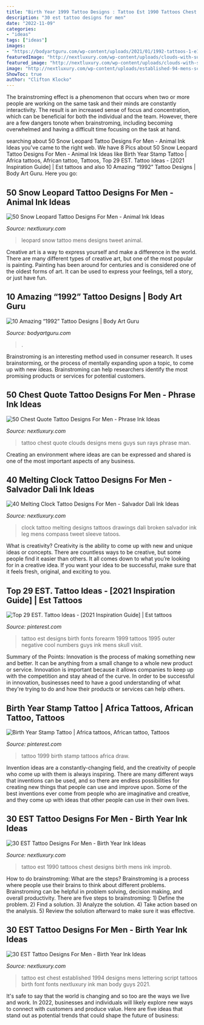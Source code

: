 ```yaml
---
title: "Birth Year 1999 Tattoo Designs : Tattoo Est 1990 Tattoos Chest Designs Birth Mens Ink Improb"
description: "30 est tattoo designs for men"
date: "2022-11-09"
categories:
- "ideas"
tags: ["ideas"]
images:
- "https://bodyartguru.com/wp-content/uploads/2021/01/1992-tattoos-1-e1609575427615.jpg"
featuredImage: "http://nextluxury.com/wp-content/uploads/clouds-with-sun-rays-guys-chest-quote-tattoo-ideas.jpg"
featured_image: "http://nextluxury.com/wp-content/uploads/clouds-with-sun-rays-guys-chest-quote-tattoo-ideas.jpg"
image: "http://nextluxury.com/wp-content/uploads/established-94-mens-script-lettering-chest-tattoo.jpg"
ShowToc: true
author: "Clifton Klocko"
---
```



The brainstroming effect is a phenomenon that occurs when two or more people are working on the same task and their minds are constantly interactivity. The result is an increased sense of focus and concentration, which can be beneficial for both the individual and the team. However, there are a few dangers tonote when brainstroming, including becoming overwhelmed and having a difficult time focusing on the task at hand.

	

		
searching about 50 Snow Leopard Tattoo Designs For Men - Animal Ink Ideas you've came to the right web. We have 8 Pics about 50 Snow Leopard Tattoo Designs For Men - Animal Ink Ideas like Birth Year Stamp Tattoo | Africa tattoos, African tattoo, Tattoos, Top 29 EST. Tattoo Ideas - [2021 Inspiration Guide] | Est tattoos and also 10 Amazing “1992” Tattoo Designs | Body Art Guru. Here you go:
		
    
## 50 Snow Leopard Tattoo Designs For Men - Animal Ink Ideas

<img loading=lazy src="http://nextluxury.com/wp-content/uploads/snow-leopard-mens-tattoo-ideas.jpg" onerror="this.onerror=null;this.src='https://tse2.mm.bing.net/th?id=OIP.U5ntjdO4erjKwCRIkKkVewHaHa&amp;pid=15.1';" alt="50 Snow Leopard Tattoo Designs For Men - Animal Ink Ideas">

_Source: nextluxury.com_

>leopard snow tattoo mens designs tweet animal. 

	

Creative art is a way to express yourself and make a difference in the world. There are many different types of creative art, but one of the most popular is painting. Painting has been around for centuries and is considered one of the oldest forms of art. It can be used to express your feelings, tell a story, or just have fun.

    
## 10 Amazing “1992” Tattoo Designs | Body Art Guru

<img loading=lazy src="https://bodyartguru.com/wp-content/uploads/2021/01/1992-tattoos-1-e1609575427615.jpg" onerror="this.onerror=null;this.src='https://tse2.mm.bing.net/th?id=OIP.K6jZ5JBcUSEX-ZkNwPlIxwHaJ4&amp;pid=15.1';" alt="10 Amazing “1992” Tattoo Designs | Body Art Guru">

_Source: bodyartguru.com_

>. 

	

Brainstroming is an interesting method used in consumer research. It uses brainstorming, or the process of mentally expanding upon a topic, to come up with new ideas. Brainstroming can help researchers identify the most promising products or services for potential customers.

    
## 50 Chest Quote Tattoo Designs For Men - Phrase Ink Ideas

<img loading=lazy src="http://nextluxury.com/wp-content/uploads/clouds-with-sun-rays-guys-chest-quote-tattoo-ideas.jpg" onerror="this.onerror=null;this.src='https://tse4.mm.bing.net/th?id=OIP.6_rWGJM4d-ooLgiSq2XwLAHaHa&amp;pid=15.1';" alt="50 Chest Quote Tattoo Designs For Men - Phrase Ink Ideas">

_Source: nextluxury.com_

>tattoo chest quote clouds designs mens guys sun rays phrase man. 

	

Creating an environment where ideas are can be expressed and shared is one of the most important aspects of any business.

    
## 40 Melting Clock Tattoo Designs For Men - Salvador Dali Ink Ideas

<img loading=lazy src="http://nextluxury.com/wp-content/uploads/white-ink-mens-melting-clock-leg-tattoos.jpg" onerror="this.onerror=null;this.src='https://tse3.mm.bing.net/th?id=OIP.L5FQQKxLJk7y5W2GGd0mcwAAAA&amp;pid=15.1';" alt="40 Melting Clock Tattoo Designs For Men - Salvador Dali Ink Ideas">

_Source: nextluxury.com_

>clock tattoo melting designs tattoos drawings dali broken salvador ink leg mens compass tweet sleeve tatoos. 

	

What is creativity?
Creativity is the ability to come up with new and unique ideas or concepts. There are countless ways to be creative, but some people find it easier than others. It all comes down to what you’re looking for in a creative idea. If you want your idea to be successful, make sure that it feels fresh, original, and exciting to you.

    
## Top 29 EST. Tattoo Ideas - [2021 Inspiration Guide] | Est Tattoos

<img loading=lazy src="https://i.pinimg.com/736x/57/2b/54/572b540d1ba7b04682ed055e4a74079c.jpg" onerror="this.onerror=null;this.src='https://tse1.mm.bing.net/th?id=OIP.GHybV-cxRsGBBtYIwS4dEAHaHa&amp;pid=15.1';" alt="Top 29 EST. Tattoo Ideas - [2021 Inspiration Guide] | Est tattoos">

_Source: pinterest.com_

>tattoo est designs birth fonts forearm 1999 tattoos 1995 outer negative cool numbers guys ink mens skull visit. 

	

Summary of the Points:
Innovation is the process of making something new and better. It can be anything from a small change to a whole new product or service. Innovation is important because it allows companies to keep up with the competition and stay ahead of the curve. In order to be successful in innovation, businesses need to have a good understanding of what they're trying to do and how their products or services can help others.

    
## Birth Year Stamp Tattoo | Africa Tattoos, African Tattoo, Tattoos

<img loading=lazy src="https://i.pinimg.com/originals/88/de/db/88dedb8ac6b21ff9add4f67ad34c859b.jpg" onerror="this.onerror=null;this.src='https://tse4.mm.bing.net/th?id=OIP.FdWPZyUNvLnO4BcBzp4ATQHaLF&amp;pid=15.1';" alt="Birth Year Stamp Tattoo | Africa tattoos, African tattoo, Tattoos">

_Source: pinterest.com_

>tattoo 1999 birth stamp tattoos africa draw. 

	

Invention ideas are a constantly-changing field, and the creativity of people who come up with them is always inspiring. There are many different ways that inventions can be used, and so there are endless possibilities for creating new things that people can use and improve upon. Some of the best inventions ever come from people who are imaginative and creative, and they come up with ideas that other people can use in their own lives.

    
## 30 EST Tattoo Designs For Men - Birth Year Ink Ideas

<img loading=lazy src="http://nextluxury.com/wp-content/uploads/cool-mens-est-1990-tattoo-on-chest.jpg" onerror="this.onerror=null;this.src='https://tse1.mm.bing.net/th?id=OIP.BJk0ydmYXdOHrrsojaLwhwHaFj&amp;pid=15.1';" alt="30 EST Tattoo Designs For Men - Birth Year Ink Ideas">

_Source: nextluxury.com_

>tattoo est 1990 tattoos chest designs birth mens ink improb. 

	

How to do brainstroming: What are the steps?
Brainstroming is a process where people use their brains to think about different problems. Brainstroming can be helpful in problem solving, decision making, and overall productivity. There are five steps to brainstroming: 1) Define the problem. 2) Find a solution. 3) Analyze the solution. 4) Take action based on the analysis. 5) Review the solution afterward to make sure it was effective.

    
## 30 EST Tattoo Designs For Men - Birth Year Ink Ideas

<img loading=lazy src="http://nextluxury.com/wp-content/uploads/established-94-mens-script-lettering-chest-tattoo.jpg" onerror="this.onerror=null;this.src='https://tse3.mm.bing.net/th?id=OIP.CUnKHBm539pU7Z7Zbf7j1QHaGd&amp;pid=15.1';" alt="30 EST Tattoo Designs For Men - Birth Year Ink Ideas">

_Source: nextluxury.com_

>tattoo est chest established 1994 designs mens lettering script tattoos birth font fonts nextluxury ink man body guys 2021. 

	

It's safe to say that the world is changing and so too are the ways we live and work. In 2022, businesses and individuals will likely explore new ways to connect with customers and produce value. Here are five ideas that stand out as potential trends that could shape the future of business:


